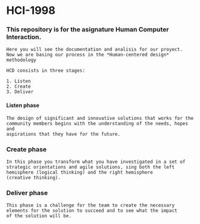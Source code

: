 # HCI-1998

### This repository is for the asignature **Human Computer Interaction**.


~~~
Here you will see the documentation and analisis for our proyect. 
Now we are basing our process in the *Human-centered design*  methodology

HCD consists in three stages:

1. Listen
2. Create
3. Deliver
~~~

#### Listen phase

~~~
The design of significant and innovative solutions that works for the 
community members begins with the understanding of the needs, hopes and 
aspirations that they have for the future.
~~~

### Create phase

~~~
In this phase you transform what you have investigated in a set of 
strategic orientations and agile solutions, sing both the left 
hemisphere (logical thinking) and the right hemisphere 
(creative thinking).
~~~

### Deliver phase

~~~
This phase is a challenge for the team to create the necessary 
elements for the solution to succeed and to see what the impact 
of the solution will be.
~~~

